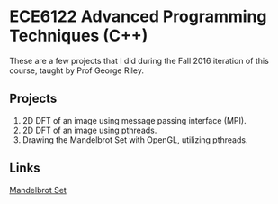 # ECE6122 Advanced Programming Techniques (C++)

These are a few projects that I did during the Fall 2016 iteration of this course, taught by Prof George Riley.

## Projects
1. 2D DFT of an image using message passing interface (MPI).
2. 2D DFT of an image using pthreads.
3. Drawing the Mandelbrot Set with OpenGL, utilizing pthreads.

## Links
[Mandelbrot Set](https://www.youtube.com/watch?v=JVzF5I_Xweo&t)